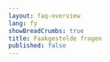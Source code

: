 ```yaml
---
layout: faq-overview
lang: fy
showBreadCrumbs: true
title: Faakgestelde fragen
published: false
---
```

